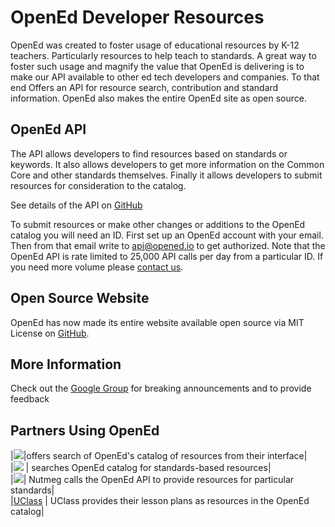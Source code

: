 OpenEd Developer Resources
==========================

OpenEd was created to foster usage of educational resources by K-12 teachers.  Particularly resources to help teach to standards.  A great way to foster such usage and magnify the value that OpenEd is delivering is to make our API available to other ed tech developers and companies.  To that end Offers an API for resource search, contribution and standard information.  OpenEd also makes the entire OpenEd site as open source. 

OpenEd API
----------
The API allows developers to find resources based on standards or keywords.  It also allows developers to get more information on the Common Core and other standards themselves. Finally it allows developers to submit resources for consideration to the catalog.

See details of the API on [GitHub](http://github.com/openedinc/openedapi)

To submit resources or make other changes or additions to the OpenEd catalog you will need an ID. First set up an OpenEd account with your email.  Then from that email write to api@opened.io to get authorized.  Note that the OpenEd API is rate limited to 25,000 API calls per day from a particular ID. If you need more volume please [contact us](mailto:api@opened.io). 

Open Source Website
-------------------
OpenEd has now made its entire website available open source via MIT License on [GitHub](http://github.com/openedinc/opened.io). 

More Information
----------------
Check out the [Google Group](https://groups.google.com/forum/#!forum/openedapi) for breaking announcements and to provide feedback

Partners Using OpenEd
---------------------

|[<img src="https://s3.amazonaws.com/edcanvas.assets/blendspace-logo.png">](http://blendspace.com/)|offers search of OpenEd's catalog of resources from their interface|  
|[<img src="http://edcite.com/images/edciteNew175.png"/>](http://edcite.com) | searches OpenEd catalog for standards-based resources|  
|[<img src="https://encrypted-tbn3.gstatic.com/images?q=tbn:ANd9GcQLYA-fflR0XDf9-4cPoYSa5HbXmLL2KMf6Hn4KerwAP7pNYPfvlA"/>](http://nutmegeducation.com)| Nutmeg calls the OpenEd API to provide resources for particular standards|  
|[UClass](http://uclass.org) | UClass provides their lesson plans as resources in the OpenEd catalog|
